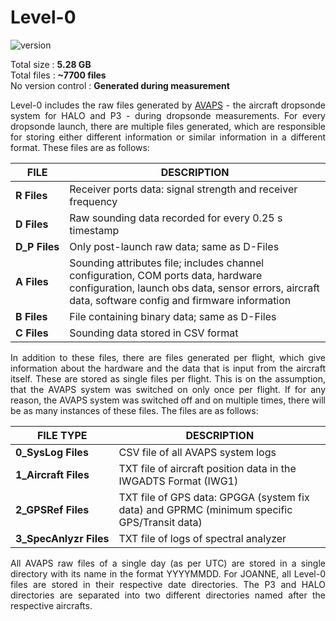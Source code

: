 # Level-0

<div style="text-align: justify">

 ![version](https://img.shields.io/github/v/tag/Geet-George/JOANNE?color=teal&include_prereleases&label=Latest%20JOANNE%20VERSION&style=for-the-badge)

 Total size : **5.28 GB** <br>
 Total files : **~7700 files** <br>
 No version control : **Generated during measurement**

 Level-0 includes the raw files generated by [AVAPS](https://www.eol.ucar.edu/observing_facilities/avaps-dropsonde-system) - the aircraft dropsonde system for HALO and P3 - during dropsonde measurements. For every dropsonde launch, there are multiple files generated, which are responsible for storing either different information or similar information in a different format. These files are as follows:

 | FILE                        | DESCRIPTION                                                                                                                                                                               |
 | --------------------------- | ----------------------------------------------------------------------------------------------------------------------------------------------------------------------------------------- |
 | <nobr> **R Files** </nobr>  | Receiver ports data: signal strength and receiver frequency                                                                                                                               |
 | **D Files**                 | Raw sounding data recorded for every 0.25 s timestamp                                                                                                                                     |
 | **D_P&nbsp;Files**          | Only post-launch raw data; same as D-Files                                                                                                                                                |
 | <nobr> **A Files**  </nobr> | Sounding attributes file; includes channel configuration, COM ports data, hardware configuration, launch obs data, sensor errors, aircraft data, software config and firmware information |
 | **B Files**                 | File containing binary data; same as D-Files                                                                                                                                              |
 | **C Files**                 | Sounding data stored in CSV format                                                                                                                                                        |


In addition to these files, there are files generated per flight, which give information about the hardware and the data that is input from the aircraft itself. These are stored as single files per flight. This is on the assumption, that the AVAPS system was switched on only once per flight. If for any reason, the AVAPS system was switched off and on multiple times, there will be as many instances of these files. The files are as follows:

| FILE TYPE                             | DESCRIPTION                                                                                 |
| ------------------------------------- | ------------------------------------------------------------------------------------------- |
| <nobr> **0_SysLog Files** </nobr>     | CSV file of all AVAPS system logs                                                           |
| <nobr> **1_Aircraft Files** </nobr>   | TXT file of aircraft position data in the IWGADTS Format (IWG1)                             |
| <nobr> **2_GPSRef Files** </nobr>     | TXT file of GPS data: GPGGA (system fix data) and GPRMC (minimum specific GPS/Transit data) |
| <nobr> **3_SpecAnlyzr Files** </nobr> | TXT file of logs of spectral analyzer                                                       |

All AVAPS raw files of a single day (as per UTC) are stored in a single directory with its name in the format YYYYMMDD. For JOANNE, all Level-0 files are stored in their respective date directories. The P3 and HALO directories are separated into two different directories named after the respective aircrafts.
